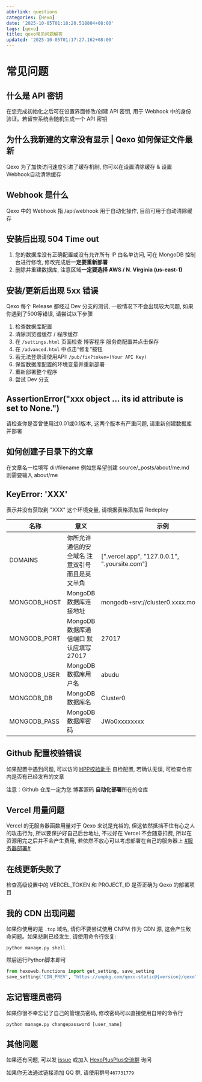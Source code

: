 ```yaml
---
abbrlink: questions
categories: [Hexo]
date: '2025-10-05T01:18:20.518804+08:00'
tags: [qexo]
title: qexo常见问题解答
updated: '2025-10-05T01:17:27.162+08:00'
---
```

# 常见问题

## 什么是 API 密钥

在您完成初始化之后可在设置界面修改/创建 API 密钥, 用于 Webhook 中的身份验证。若留空系统会随机生成一个 API 密钥

## 为什么我新建的文章没有显示 | Qexo 如何保证文件最新

Qexo 为了加快访问速度引进了缓存机制, 你可以在设置清除缓存 & 设置 Webhook自动清除缓存

## Webhook 是什么

Qexo 中的 Webhook 指 /api/webhook 用于自动化操作, 目前可用于自动清除缓存

## 安装后出现 504 Time out

1. 您的数据库没有正确配置或没有允许所有 IP 白名单访问, 可在 MongoDB 控制台进行修改, 修改完成后**一定要重新部署**
2. 删除并重建数据库, 注意区域**一定要选择 AWS / N. Virginia (us-east-1)**

## 安装/更新后出现 5xx 错误

Qexo 每个 Release 都经过 Dev 分支的测试, 一般情况下不会出现较大问题, 如果你遇到了500等错误, 请尝试以下步骤

1. 检查数据库配置
2. 清除浏览器缓存 / 程序缓存
3. 在 `/settings.html` 页面检查 博客程序 服务商配置并点击保存
4. 在 `/advanced.html` 中点击“修复”按钮
5. 若无法登录请使用API: `/pub/fix?token=(Your API Key)`
6. 保留数据库配置的环境变量并重新部署
7. 重新部署整个程序
8. 尝试 Dev 分支

## AssertionError("xxx object ... its id attribute is set to None.")

请检查你是否曾使用过0.01或0.1版本, 这两个版本有严重问题, 请重新创建数据库并部署

## 如何创建子目录下的文章

在文章名一栏填写 dir/filename 例如您希望创建 source/_posts/about/me.md 则需要输入 about/me

## KeyError: 'XXX'

表示并没有获取到 "XXX" 这个环境变量, 请根据表格添加后 Redeploy


| 名称         | 意义                                            | 示例                                          |
| ------------ | ----------------------------------------------- | --------------------------------------------- |
| DOMAINS      | 你所允许通信的安全域名 注意双引号而且是英文半角 | [".vercel.app", "127.0.0.1", ".yoursite.com"] |
| MONGODB_HOST | MongoDB 数据库连接地址                          | mongodb+srv://cluster0.xxxx.mongodb.net       |
| MONGODB_PORT | MongoDB 数据库通信端口 默认应填写 27017         | 27017                                         |
| MONGODB_USER | MongoDB 数据库用户名                            | abudu                                         |
| MONGODB_DB   | MongoDB 数据库名                                | Cluster0                                      |
| MONGODB_PASS | MongoDB 数据库密码                              | JWo0xxxxxxxx                                  |

## Github 配置校验错误

如果配置中遇到问题, 可以访问 [HPP校验助手](https://hexoplusplus.cronfly.workers.dev/?step=start) 自检配置, 若确认无误, 可检查仓库内是否有已经发布的文章

注意：Github 仓库一定为您 博客源码 **自动化部署**所在的仓库

## Vercel 用量问题

Vercel 的无服务器函数用量对于 Qexo 来说是充裕的, 但这依然抵挡不住有心之人的攻击行为, 所以要保护好自己后台地址, 不过好在 Vercel 不会随意扣费, 所以在资源用完之后并不会产生费用, 若依然不放心可以考虑部署在自己的服务器上 [#服务器部署#](https://github.com/am-abudu/Qexo/wiki/%E6%9C%8D%E5%8A%A1%E5%99%A8%E9%83%A8%E7%BD%B2)

## 在线更新失败了

检查高级设置中的 VERCEL_TOKEN 和 PROJECT_ID 是否正确为 Qexo 的部署项目

## 我的 CDN 出现问题

如果你使用的是 `.top` 域名, 请你不要尝试使用 CNPM 作为 CDN 源, 这会产生致命问题。如果悲剧已经发生, 请使用命令行恢复:

```shell
python manage.py shell
```

然后运行Python脚本即可

```python
from hexoweb.functions import get_setting, save_setting
save_setting('CDN_PREV', "https://unpkg.com/qexo-static@{version}/qexo")
```

## 忘记管理员密码

如果你很不幸忘记了自己的管理员密码, 修改密码可以直接使用自带的命令行

```shell
python manage.py changepassword [user_name]
```

## 其他问题

如果还有问题, 可以发 [issue](https://github.com/am-abudu/Qexo/issues) 或加入 [HexoPlusPlus交流群](https://jq.qq.com/?_wv=1027&k=rAcnhzqK) 询问

如果你无法通过链接添加 QQ 群, 请使用群号`467731779`
